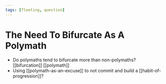```yaml
---
tags: [fleeting, question]
---
```


# The Need To Bifurcate As A Polymath

- Do polymaths tend to bifurcate more than non-polymaths? [[bifurcation]] [[polymath]]
- Using [[polymath-as-an-excuse]] to not commit and build a [[habit-of-progression]]?